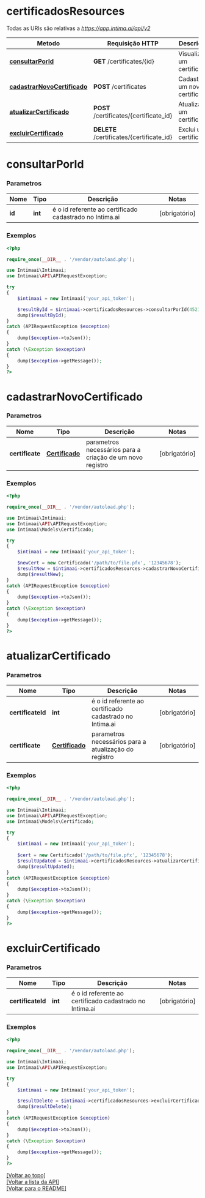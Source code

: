 # **certificadosResources**

Todas as URIs são relativas a *https://app.intima.ai/api/v2*

Metodo | Requisição HTTP | Descrição
------------- | ------------- | -------------
[**consultarPorId**](certificadosResources.md#consultarPorId) | **GET** /certificates/{id} | Visualiza um certificado
[**cadastrarNovoCertificado**](certificadosResources.md#cadastrarNovoCertificado) | **POST** /certificates | Cadastra um novo certificado
[**atualizarCertificado**](certificadosResources.md#atualizarCertificado) | **POST** /certificates/{certificate_id} | Atualiza um certificado
[**excluirCertificado**](certificadosResources.md#excluirCertificado) | **DELETE** /certificates/{certificate_id} | Exclui um certificado

# **consultarPorId**

### Parametros

Nome | Tipo | Descrição | Notas
------------- | ------------- | ------------- | -------------
**id** | **int**| é o id referente ao certificado cadastrado no Intima.ai | [obrigatório]

### Exemplos
```php
<?php

require_once(__DIR__ . '/vendor/autoload.php');

use Intimaai\Intimaai;
use Intimaai\API\APIRequestException;

try 
{
    $intimaai = new Intimaai('your_api_token');

    $resultById = $intimaai->certificadosResources->consultarPorId(45217);
    dump($resultById);
}
catch (APIRequestException $exception)
{
    dump($exception->toJson());
}
catch (\Exception $exception)
{
    dump($exception->getMessage());
}
?>
```

# **cadastrarNovoCertificado**

### Parametros

Nome | Tipo | Descrição | Notas
------------- | ------------- | ------------- | -------------
**certificate** | [**Certificado**](../models/certificate/Certificado.md)| parametros necessários para a criação de um novo registro | [obrigatório]

### Exemplos
```php
<?php

require_once(__DIR__ . '/vendor/autoload.php');

use Intimaai\Intimaai;
use Intimaai\API\APIRequestException;
use Intimaai\Models\Certificado;

try 
{
    $intimaai = new Intimaai('your_api_token');

    $newCert = new Certificado('/path/to/file.pfx', '12345678');
    $resultNew = $intimaai->certificadosResources->cadastrarNovoCertificado($newCert);
    dump($resultNew);
}
catch (APIRequestException $exception)
{
    dump($exception->toJson());
}
catch (\Exception $exception)
{
    dump($exception->getMessage());
}
?>
```

# **atualizarCertificado**

### Parametros

Nome | Tipo | Descrição | Notas
------------- | ------------- | ------------- | -------------
**certificateId** | **int**| é o id referente ao certificado cadastrado no Intima.ai | [obrigatório]
**certificate** | [**Certificado**](../models/certificate/Certificado.md)| parametros necessários para a atualização do registro | [obrigatório]

### Exemplos
```php
<?php

require_once(__DIR__ . '/vendor/autoload.php');

use Intimaai\Intimaai;
use Intimaai\API\APIRequestException;
use Intimaai\Models\Certificado;

try 
{
    $intimaai = new Intimaai('your_api_token');
    
    $cert = new Certificado('/path/to/file.pfx', '12345678');
    $resultUpdated = $intimaai->certificadosResources->atualizarCertificado(1, $cert);
    dump($resultUpdated);
}
catch (APIRequestException $exception)
{
    dump($exception->toJson());
}
catch (\Exception $exception)
{
    dump($exception->getMessage());
}
?>
```

# **excluirCertificado**

### Parametros

Nome | Tipo | Descrição | Notas
------------- | ------------- | ------------- | -------------
**certificateId** | **int**| é o id referente ao certificado cadastrado no Intima.ai | [obrigatório]

### Exemplos
```php
<?php

require_once(__DIR__ . '/vendor/autoload.php');

use Intimaai\Intimaai;
use Intimaai\API\APIRequestException;

try 
{
    $intimaai = new Intimaai('your_api_token');

    $resultDelete = $intimaai->certificadosResources->excluirCertificado(1);
    dump($resultDelete);
}
catch (APIRequestException $exception)
{
    dump($exception->toJson());
}
catch (\Exception $exception)
{
    dump($exception->getMessage());
}
?>
```

[[Voltar ao topo]](#)        
[[Voltar a lista da API]](../../README.md#Documentação-para-os-Endpoints-da-API)    
[[Voltar para o README]](../../README.md#Intima.ai---SDK-PHP)
